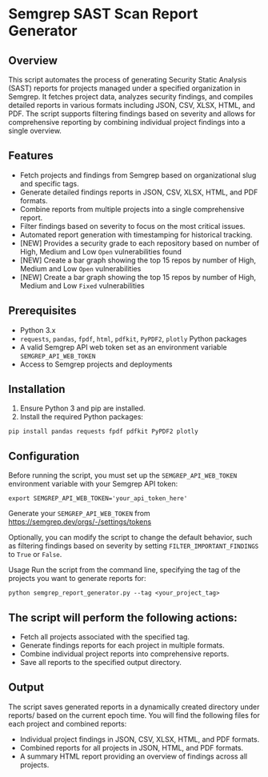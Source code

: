 # Semgrep SAST Scan Report Generator

## Overview

This script automates the process of generating Security Static Analysis (SAST) reports for projects managed under a specified organization in Semgrep. It fetches project data, analyzes security findings, and compiles detailed reports in various formats including JSON, CSV, XLSX, HTML, and PDF. The script supports filtering findings based on severity and allows for comprehensive reporting by combining individual project findings into a single overview.

## Features

- Fetch projects and findings from Semgrep based on organizational slug and specific tags.
- Generate detailed findings reports in JSON, CSV, XLSX, HTML, and PDF formats.
- Combine reports from multiple projects into a single comprehensive report.
- Filter findings based on severity to focus on the most critical issues.
- Automated report generation with timestamping for historical tracking.
- [NEW] Provides a security grade to each repository based on number of High, Medium and Low `Open` vulnerabilities found
- [NEW] Create a bar graph showing the top 15 repos by number of High, Medium and Low `Open` vulnerabilities 
- [NEW] Create a bar graph showing the top 15 repos by number of High, Medium and Low `Fixed` vulnerabilities

## Prerequisites

- Python 3.x
- `requests`, `pandas`, `fpdf`, `html`, `pdfkit`, `PyPDF2`, `plotly` Python packages
- A valid Semgrep API web token set as an environment variable `SEMGREP_API_WEB_TOKEN`
- Access to Semgrep projects and deployments

## Installation

1. Ensure Python 3 and pip are installed.
2. Install the required Python packages:

`pip install pandas requests fpdf pdfkit PyPDF2 plotly`


## Configuration
Before running the script, you must set up the `SEMGREP_API_WEB_TOKEN` environment variable with your Semgrep API token:

`export SEMGREP_API_WEB_TOKEN='your_api_token_here'`

Generate your `SEMGREP_API_WEB_TOKEN` from https://semgrep.dev/orgs/-/settings/tokens 

Optionally, you can modify the script to change the default behavior, such as filtering findings based on severity by setting `FILTER_IMPORTANT_FINDINGS` to `True` or `False`.

Usage
Run the script from the command line, specifying the tag of the projects you want to generate reports for:

`python semgrep_report_generator.py --tag <your_project_tag>`

## The script will perform the following actions:

* Fetch all projects associated with the specified tag.
* Generate findings reports for each project in multiple formats.
* Combine individual project reports into comprehensive reports.
* Save all reports to the specified output directory.

## Output
The script saves generated reports in a dynamically created directory under reports/ based on the current epoch time. You will find the following files for each project and combined reports:
* Individual project findings in JSON, CSV, XLSX, HTML, and PDF formats.
* Combined reports for all projects in JSON, HTML, and PDF formats.
* A summary HTML report providing an overview of findings across all projects.
